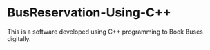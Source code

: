 # BusReservation-Using-C++
This is a software developed using C++ programming to Book Buses digitally.
